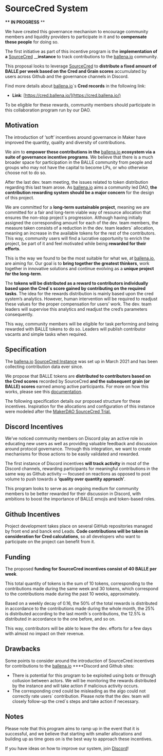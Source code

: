 # SourceCred System

 **\*\* IN PROGRESS** \*\*

We have created this governance mechanism to encourage community members and liquidity providers to participate in it and to **compensate these people** for doing so.

The first initiative as part of this incentive program is the **implementation of a** [SourceCred](https://sourcecred.io/docs/) __**instance** to track contributions to the [ballena.io](https://ballena.io/) community.

This proposal looks to leverage [SourceCred](https://sourcecred.io/docs/) to **distribute a fixed amount of BALLE per week based on the Cred and Grain scores** accumulated by users across Github and the governance channels in Discord.

Find more details about [ballena.io](https://ballena.io/)´s **Cred records** in the following link:

* **Link**: [https://cred.ballena.io/](https://cred.ballena.io/)

To be eligible for these rewards, community members should participate in this collaboration program run by our DAO.

## Motivation <a id="c099"></a>

The introduction of ‘soft’ incentives around governance in Maker have improved the quantity, quality and diversity of contributions.

We aim to **empower these contributions in the** [ballena.io ](https://ballena.io/)**ecosystem via a suite of governance incentive programs**. We believe that there is a much broader space for participation in the BALLE community from people and groups who may not have the capital to become LPs, or who otherwise choose not to do so.

After the last dev. team meeting, the issues related to token distribution regarding this last team arose. As [ballena.io](https://ballena.io/) aims a community led DAO, **the contribution rewarding system should be a major concern** for the design of this project.

We are committed for a **long-term sustainable project**, meaning we are committed for a fair and long-term viable way of resource allocation that ensures the non-stop project´s progression. Although having initially assigned the corresponding amount for each of the dev. team members, the measure taken consists of a reduction in the dev. team leaders´ allocation, meaning an increase in the available tokens for the rest of the contributors. This way, community users will find a lucrative opportunity to enrich the project, be part of it and feel motivated while being **rewarded for their efforts**.

This is the way we found to be the most suitable for what we, at [ballena.io](https://ballena.io/), are aiming for. Our goal is to **bring together the greatest thinkers**, work together in innovative solutions and continue evolving as a **unique project for the long-term**.

The **tokens will be distributed as a reward to contributors individually based upon the Cred´s score gained by contributing on the required tasks**. The idea for the rewards distribution is mainly based upon the cred system’s analytics. However, human intervention will be required to readjust these values for the proper compensation for users’ work. The dev. team leaders will supervise this analytics and readjust the cred’s parameters consequently.

This way, community members will be eligible for task performing and being rewarded with BALLE tokens to do so. Leaders will publish contributor vacants and simple tasks when required. 

## Specification <a id="11ad"></a>

The [ballena.io](https://ballena.io/) [SourceCred Instance](https://cred.ballena.io/#/) was set up in March 2021 and has been collecting contribution data ever since.

We propose that BALLE tokens are **distributed to contributors based on the Cred scores** recorded by SourceCred **and the subsequent grain \(or BALLE\) scores** earned among active participants. For more on how this works, please see this [documentation](https://sourcecred.io/docs/beta/grain/).

The following specification details our proposed structure for these incentives. Inspiration for the allocations and configuration of this instance were modeled after the [MakerDAO SourceCred Trial.](https://www.reddit.com/r/MakerDAO/comments/luww3z/sourcecred_maker_dao/)

## Discord Incentives <a id="63e8"></a>

We’ve noticed community members on Discord play an active role in educating new users as well as providing valuable feedback and discussion around protocol governance. Through this integration, we want to create mechanisms for those actions to be easily validated and rewarded.

The first instance of Discord incentives **will track activity** in most of the Discord channels, rewarding participants for meaningful contributions in the same way as Github activity — focused on reactions as opposed to post volume to push towards a **‘quality over quantity approach’**.

This program looks to serve as an ongoing medium for community members to be better rewarded for their discussion in Discord, with ambitions to boost the importance of BALLE emojis and token-based roles.

## Github Incentives <a id="0743"></a>

Project development takes place on several GitHub repositories managed by front end and banck end Leads. **Code contributions will be taken in consideration for Cred calculations**, so all developers who want to participate on the project can benefit from it.

## Funding <a id="b2bc"></a>

The proposed **funding for SourceCred incentives consist of 40 BALLE per week**.

This total quantity of tokens is the sum of 10 tokens, corresponding to the contributions made during the same week and 30 tokens, which correspond to the contributions made during the past 10 weeks, approximately.

Based on a weekly decay of 0.16, the 50% of the total rewards is distributed in accordance to the contributions made during the whole month, the 25% is distributed according to the last month´s contributions, the 12.5% is distributed in accordance to the one before, and so on.

This way, contributors will be able to leave the dev. efforts for a few days with almost no impact on their revenue.

## Drawbacks <a id="4839"></a>

Some points to consider around the introduction of SourceCred incentives for contributions to the [ballena.io](https://ballena.io/) ****Discord and Github sites:

* There is potential for this program to be exploited using bots or through collusion between actors. We will be monitoring the rewards distributed by the instance and will take action if malicious activity occurs.
* The corresponding cred could be misleading as the algo could not correctly rate users´ contribution. Please note that the dev. team will closely follow-up the cred´s steps and take action if necessary.

## Notes <a id="2169"></a>

Please note that this program aims to ramp up in the event that it is successful, and we believe that starting with smaller allocations and building up as time goes on is the best way to approach these incentives.

If you have ideas on how to improve our system, join [Discord](https://discord.gg/PuypCMpE)!





